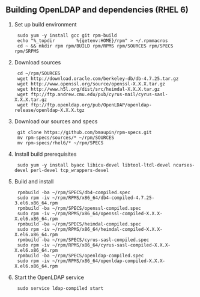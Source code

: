 Building OpenLDAP and dependencies (RHEL 6)
---

1. Set up build environment

        sudo yum -y install gcc git rpm-build
        echo "%_topdir        %{getenv:HOME}/rpm" > ~/.rpmmacros
        cd ~ && mkdir rpm rpm/BUILD rpm/RPMS rpm/SOURCES rpm/SPECS rpm/SRPMS

2. Download sources

        cd ~/rpm/SOURCES
        wget http://download.oracle.com/berkeley-db/db-4.7.25.tar.gz
        wget http://www.openssl.org/source/openssl-X.X.X.tar.gz
        wget http://www.h5l.org/dist/src/heimdal-X.X.X.tar.gz
        wget ftp://ftp.andrew.cmu.edu/pub/cyrus-mail/cyrus-sasl-X.X.X.tar.gz
        wget ftp://ftp.openldap.org/pub/OpenLDAP/openldap-release/openldap-X.X.X.tgz

3. Download our sources and specs

        git clone https://github.com/bmaupin/rpm-specs.git
        mv rpm-specs/sources/* ~/rpm/SOURCES
        mv rpm-specs/rhel6/* ~/rpm/SPECS

4. Install build prerequisites

        sudo yum -y install byacc libicu-devel libtool-ltdl-devel ncurses-devel perl-devel tcp_wrappers-devel

5. Build and install

        rpmbuild -ba ~/rpm/SPECS/db4-compiled.spec
        sudo rpm -iv ~/rpm/RPMS/x86_64/db4-compiled-4.7.25-3.el6.x86_64.rpm
        rpmbuild -ba ~/rpm/SPECS/openssl-compiled.spec
        sudo rpm -iv ~/rpm/RPMS/x86_64/openssl-compiled-X.X.X-X.el6.x86_64.rpm
        rpmbuild -ba ~/rpm/SPECS/heimdal-compiled.spec
        sudo rpm -iv ~/rpm/RPMS/x86_64/heimdal-compiled-X.X.X-X.el6.x86_64.rpm
        rpmbuild -ba ~/rpm/SPECS/cyrus-sasl-compiled.spec
        sudo rpm -iv ~/rpm/RPMS/x86_64/cyrus-sasl-compiled-X.X.X-X.el6.x86_64.rpm
        rpmbuild -ba ~/rpm/SPECS/openldap-compiled.spec
        sudo rpm -iv ~/rpm/RPMS/x86_64/openldap-compiled-X.X.X-X.el6.x86_64.rpm


6. Start the OpenLDAP service

        sudo service ldap-compiled start
